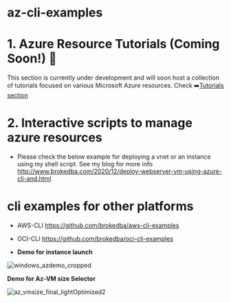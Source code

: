 # az-cli-examples

# 1. Azure Resource Tutorials (Coming Soon!) 🚀

This section is currently under development and will soon host a collection of tutorials focused on various Microsoft Azure resources. 
Check ➡️[Tutorials section](./tutorials)
# 2. Interactive scripts to manage azure resources

- Please check the below example for deploying a vnet or an instance using my shell script. See my blog for more info  http://www.brokedba.com/2020/12/deploy-webserver-vm-using-azure-cli-and.html

# cli examples for other platforms
- AWS-CLI https://github.com/brokedba/aws-cli-examples
- OCI-CLI https://github.com/brokedba/oci-cli-examples 

- **Demo for instance launch**
 
![windows_azdemo_cropped](https://user-images.githubusercontent.com/29458929/151838663-0d2a1796-28b4-4c17-93f0-854af4219946.gif)

**Demo for Az-VM size Selector** 

![az_vmsize_final_lightOptimized2](https://user-images.githubusercontent.com/29458929/232410502-ac6aa64d-8bd4-47e8-86bf-42af90fa5ab4.gif)
